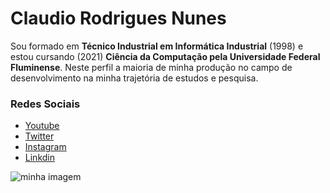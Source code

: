 # Claudio Rodrigues Nunes

Sou formado em **Técnico Industrial em Informática Industrial** (1998) e estou cursando (2021) **Ciência da Computação pela Universidade Federal Fluminense**.
Neste perfil a maioria de minha produção no campo de desenvolvimento na minha trajetória de estudos e pesquisa.

### Redes Sociais

- [Youtube](https://www.youtube.com/c/ClaudioNunesPetroleiro/)
- [Twitter](https://twitter.com/_claudionunes_)
- [Instagram](https://www.instagram.com/_claudionunes_)
- [Linkdin](https://www.linkedin.com/in/claudio-rodrigues-nunes-06166935/)

![minha imagem](https://i.ibb.co/QX3WPjb/urf.gif)
